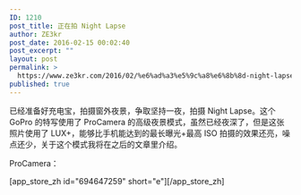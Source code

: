 ```yaml
---
ID: 1210
post_title: 正在拍 Night Lapse
author: ZE3kr
post_date: 2016-02-15 00:02:40
post_excerpt: ""
layout: post
permalink: >
  https://www.ze3kr.com/2016/02/%e6%ad%a3%e5%9c%a8%e6%8b%8d-night-lapse/
published: true
---
```

已经准备好充电宝，拍摄窗外夜景，争取坚持一夜，拍摄 Night Lapse。这个 GoPro 的特写使用了 ProCamera 的高级夜景模式，虽然已经夜深了，但是这张照片使用了 LUX+，能够比手机能达到的最长曝光+最高 ISO 拍摄的效果还亮，噪点还少，关于这个模式我将在之后的文章里介绍。

ProCamera：

[app_store_zh id="694647259" short="e"][/app_store_zh]